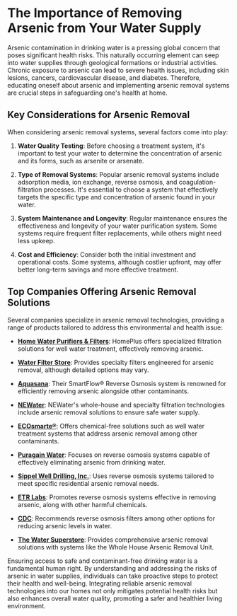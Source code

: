 # The Importance of Removing Arsenic from Your Water Supply

Arsenic contamination in drinking water is a pressing global concern that poses significant health risks. This naturally occurring element can seep into water supplies through geological formations or industrial activities. Chronic exposure to arsenic can lead to severe health issues, including skin lesions, cancers, cardiovascular disease, and diabetes. Therefore, educating oneself about arsenic and implementing arsenic removal systems are crucial steps in safeguarding one's health at home.

## Key Considerations for Arsenic Removal

When considering arsenic removal systems, several factors come into play:

1. **Water Quality Testing**: Before choosing a treatment system, it's important to test your water to determine the concentration of arsenic and its forms, such as arsenite or arsenate.

2. **Type of Removal Systems**: Popular arsenic removal systems include adsorption media, ion exchange, reverse osmosis, and coagulation-filtration processes. It's essential to choose a system that effectively targets the specific type and concentration of arsenic found in your water.

3. **System Maintenance and Longevity**: Regular maintenance ensures the effectiveness and longevity of your water purification system. Some systems require frequent filter replacements, while others might need less upkeep.

4. **Cost and Efficiency**: Consider both the initial investment and operational costs. Some systems, although costlier upfront, may offer better long-term savings and more effective treatment.

## Top Companies Offering Arsenic Removal Solutions

Several companies specialize in arsenic removal technologies, providing a range of products tailored to address this environmental and health issue:

- **[Home Water Purifiers & Filters](/dir/home_water_purifiers__filters)**: HomePlus offers specialized filtration solutions for well water treatment, effectively removing arsenic.

- **[Water Filter Store](/dir/water_filter_store)**: Provides specialty filters engineered for arsenic removal, although detailed options may vary.

- **[Aquasana](/dir/aquasana)**: Their SmartFlow® Reverse Osmosis system is renowned for efficiently removing arsenic alongside other contaminants.

- **[NEWater](/dir/newater)**: NEWater's whole-house and specialty filtration technologies include arsenic removal solutions to ensure safe water supply.

- **[ECOsmarte®](/dir/ecosmarte)**: Offers chemical-free solutions such as well water treatment systems that address arsenic removal among other contaminants.

- **[Puragain Water](/dir/puragain_water)**: Focuses on reverse osmosis systems capable of effectively eliminating arsenic from drinking water.

- **[Sippel Well Drilling, Inc.](/dir/sippel_well_drilling_inc)**: Uses reverse osmosis systems tailored to meet specific residential arsenic removal needs.

- **[ETR Labs](/dir/etr_labs)**: Promotes reverse osmosis systems effective in removing arsenic, along with other harmful chemicals.

- **[CDC](/dir/cdc)**: Recommends reverse osmosis filters among other options for reducing arsenic levels in water.

- **[The Water Superstore](/dir/the_water_superstore)**: Provides comprehensive arsenic removal solutions with systems like the Whole House Arsenic Removal Unit.

Ensuring access to safe and contaminant-free drinking water is a fundamental human right. By understanding and addressing the risks of arsenic in water supplies, individuals can take proactive steps to protect their health and well-being. Integrating reliable arsenic removal technologies into our homes not only mitigates potential health risks but also enhances overall water quality, promoting a safer and healthier living environment.